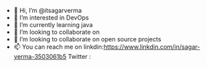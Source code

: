 - 👋 Hi, I’m @itsagarverma
- 👀 I’m interested in DevOps
- 🌱 I’m currently learning java 
- 💞️ I’m looking to collaborate on 
- 💞️ I’m looking to collaborate on open source projects
- 📫 You can reach me on linkdin:https://www.linkdin.com/in/sagar-verma-3503061b5
                         Twitter       :
<!---
itsagarverma/itsagarverma is a ✨ special ✨ repository because its `README.md` (this file) appears on your GitHub profile.
You can click the Preview link to take a look at your changes.
--->
